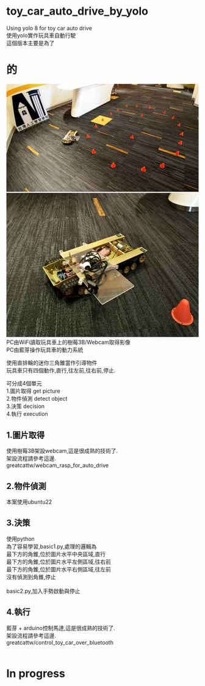 # toy_car_auto_drive_by_yolo
Using yolo 8  for toy car auto drive  
使用yolo實作玩具車自動行駛  
這個版本主要是為了  

# 的
![pic](pic/pic1.jpg)
<br>
![pic](pic/pic2.jpg)
<br>
PC由WiFi讀取玩具車上的樹莓3B/Webcam取得影像  
PC由藍芽操作玩具車的動力系統  

使用直排輪的迷你三角錐當作引導物件  
玩具車只有四個動作,直行,往左前,往右前,停止.  

可分成4個單元  
1.圖片取得 get picture  
2.物件偵測 detect object  
3.決策 decision  
4.執行  execution  

## 1.圖片取得
使用樹莓3B架設webcam,這是很成熟的技術了.  
架設流程請參考這邊.  
greatcattw/webcam_rasp_for_auto_drive 
<br>
## 2.物件偵測
本案使用ubuntu22  


## 3.決策
使用python  
為了容易學習,basic1.py,處理的邏輯為  
最下方的角錐,位於圖片水平中央區域,直行  
最下方的角錐,位於圖片水平左側區域,往右前  
最下方的角錐,位於圖片水平右側區域,往左前  
沒有偵測到角錐,停止  
<br>
basic2.py,加入手勢啟動與停止  


## 4.執行
藍芽 + arduino控制馬達,這是很成熟的技術了.  
架設流程請參考這邊.  
greatcattw/control_toy_car_over_bluetooth  
<br>
# In progress
